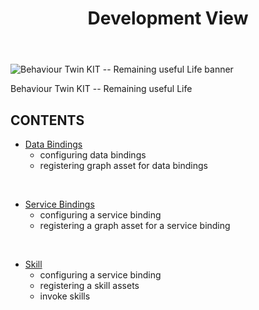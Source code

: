 ﻿---
id: overview
title: Development View
description: Behaviour Twin KIT
---

<div style={{display:'block'}}>
  <div style={{display:'inline-block', verticalAlign:'top'}}>

![Behaviour Twin KIT -- Remaining useful Life banner](@site/static/img/kit-icons/behaviour-twin-rul-kit-icon-mini.svg)

  </div>
  <div style={{display:'inline-block', fontSize:17, color:'rgb(255,166,1)', marginLeft:7, verticalAlign:'top', paddingTop:6}}>
Behaviour Twin KIT -- Remaining useful Life
  </div>
</div>

## CONTENTS

- [Data Bindings](./data-bindings)
  - configuring data bindings
  - registering graph asset for data bindings

<br/>

- [Service Bindings](./service-bindings)
  - configuring a service binding
  - registering a graph asset for a service binding

<br/>

- [Skill](./skill)
  - configuring a service binding
  - registering a skill assets
  - invoke skills
